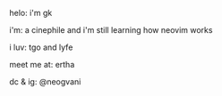 helo: i'm gk

i'm: a cinephile and i'm still learning how neovim works

i luv: tgo and lyfe

meet me at: ertha

dc & ig: @neogvani

<!---
benitoflakes/benitoflakes is a ✨ special ✨ repository because its `README.md` (this file) appears on your GitHub profile.
You can click the Preview link to take a look at your changes.
--->
